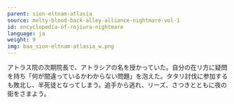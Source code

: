 ```yaml
---
parent: sion-eltnam-atlasia
source: melty-blood-back-alley-alliance-nightmare-vol-1
id: encyclopedia-of-rojiura-nightmare
language: ja
weight: 9
img: baa_sion-eltnam-atlasia_w.png
---
```


アトラス院の次期院長で、アトラシアの名を授かっていた。自分の在リ方に疑問を持ち「何が間違っているかわからない問題」を泡えた。タタリ討伐に参加するも敗北し、半死徒となってしまう。追手から逃れ、リーズ、さつきとともに夜の街をさまよう。
